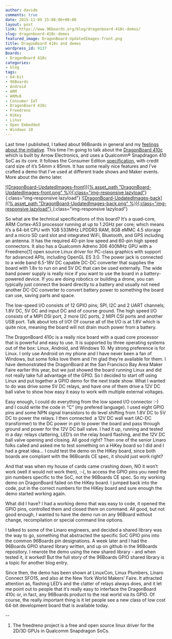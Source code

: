 ```yaml
---
author: davidm
comments: true
date: 2015-11-09 15:08:06+00:00
layout: post
link: https://www.96boards.org/blog/dragonboard-410c-demos/
slug: dragonboard-410c-demos
featured_image: DragonBoard-UpdatedImages-front.png
title: DragonBoard 410c and demos
wordpress_id: 9137
Boards:
- DragonBoard 410c
categories:
- blog
tags:
- 64-bit
- 96Boards
- Android
- ARM
- ARMv8
- Consumer IoT
- DragonBoard 410c
- Freedreno
- HiKey
- Linux
- Open Embedded
- Windows 10
---
```


Last time I published, I talked about 96Boards in general and my [feelings about the initiative](/blog/the-beginning-of-96boards/). This time I’m going to talk about the [DragonBoard 410c](/products/ce/dragonboard410c/) which is built by Arrow Electronics, and uses a Qualcomm® Snapdragon 410 SoC as its core. It follows the Consumer Edition [specification](/products/ce/), with credit card size of it’s 54mm x 85mm. It has some really nice features and I’ve crafted a demo that I’ve used at different trade shows and Maker events. More about the demo later.

[![DragonBoard-UpdatedImages-front]({% asset_path "DragonBoard-UpdatedImages-front.png" %}){:class="img-responsive lazyload"} ](/assets/DragonBoard-UpdatedImages-front.png){:class="img-responsive lazyload"}
[![DragonBoard-UpdatedImages-back]({% asset_path "DragonBoard-UpdatedImages-back.png" %}){:class="img-responsive lazyload"} ](/assets/DragonBoard-UpdatedImages-back.png){:class="img-responsive lazyload"}

So what are the technical specifications of this board? It’s a quad-core, ARM Cortex-A53 processor running at up to 1.2GHz per core; which means it’s a 64-bit CPU with 1GB 533MHz LPDDR3 RAM, 8GB eMMC 4.5 storage and a micro SD card slot and integrated WiFi, Bluetooth, and GPS including an antenna. It has the required 40-pin low speed and 60-pin high speed connectors. It also has a Qualcomm Adreno 306 400MHz GPU with a Freedreno[1] open source Linux driver for PC-class graphics with support for advanced APIs, including OpenGL ES 3.0. The power jack is connected to a wide band 6.5-18V DC capable DC-DC converter that supplies the board with 1.8v to run on and 5V DC that can be used externally. The wide band power supply is really nice if you want to use the board in a battery-powered device. If you are doing robotics or building a drone, you can typically just connect the board directly to a battery and usually not need another DC-DC converter to convert battery power to something the board can use, saving parts and space.

The low-speed I/O consists of 12 GPIO pins; SPI, I2C and 2 UART channels; 1.8V DC, 5V DC and input DC and of course ground. The high speed I/O consists of a MIPI DSI port, 2 more I2C ports, 2 MIPI CSI ports and another USB port. Talk about lots of I/O! Of course all of the I/O is at 1.8V which is quite nice, meaning the board will not drain much power from a battery.

The DragonBoard 410c is a really nice board with a quad core processor that is powerful and easy to use. It is supported by three operating systems out of the box: Linux, Android, and Windows 10. My strong preference is for Linux. I only use Android on my phone and I have never been a fan of Windows, but some folks love them and I’m glad they’re available for them. I have demonstrated the DragonBoard at the San Francisco Bay Area Maker Faire earlier this year, but we just showed the board running Linux and did not really take full advantage of the GPIO. So I decided to start off using Linux and put together a GPIO demo for the next trade show. What I wanted to do was drive some 5V DC relays, and have one of them drive a 12V DC ball valve to show how easy it easy to work with multiple external voltages.

Easy enough, I could do everything from the low speed I/O connector :-) and I could write the code in “C” (my prefered language). I used eight GPIO pins and some NPN signal transistors to do level shifting from 1.8V DC to 5V DC to power the relays. I then connected  a 12V DC wall wart (AC-DC transformer) to the DC power in pin to power the board and pass through ground and power for the 12V DC ball valve. I had it up, running and tested in a day: relays clattering, LED’s on the relay board flashing, and the 12V DC ball valve opening and closing. All good right? Then one of the senior Linaro folks called and asked me to test something on a HiKey board so I did and I had a great idea... I could test the demo on the HiKey board, since both boards are compliant with the 96Boards CE spec, it should just work right?

And that was when my house of cards came crashing down, NO it won’t work (well it would not work then), :-(, to access the GPIO pins you need the pin numbers specific to the SoC, not the 96Boards CE spec. So my working demo on DragonBoard failed on the HiKey board. I jumped back into the code, put in the correct numbers for the HiKey board and sure enough the demo started working again.

What did I have? I had a working demo that was easy to code, it opened the GPIO pins, controlled them and closed them on command. All good, but not good enough, I wanted to have the demo run on any 96Board without change, recompilation or special command line options.

I talked to some of the Linaro engineers, and decided a shared library was the way to go, something that abstracted the specific SoC GPIO pins into the common 96Boards pin designations. A week later and I had the 96Boards GPIO shared library written, and up on github in the 96Boards repository. I rewrote the demo using the new shared library - and when tested it, it worked! But the full story of the 96Boards GPIO shared library is a topic for another blog entry.

Since then, the demo has been shown at LinuxCon, Linux Plumbers, Linaro Connect SFO15, and also at the New York World Makers’ Faire. It attracted attention as, flashing LED’s and the clatter of relays always does, and it let me point out to people that it’s really easy to interface the DragonBoard 410c or, in fact, any 96Boards product to the real world via its GPIO. Of course, the really important thing is it let people see a new class of low cost 64-bit development board that is available today.

--

1. The freedreno project is a free and open source linux driver for the 2D/3D GPUs in Qualcomm Snapdragon SoCs.
